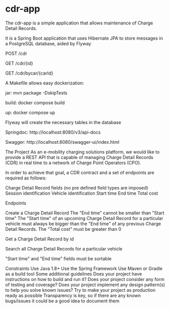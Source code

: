 # cdr-app


The cdr-app is a simple application that allows maintenance of Charge Detail Records.

It is a Spring Boot application that uses Hibernate JPA to store messages in a PostgreSQL database, aided by Flyway

POST /cdr

GET /cdr/{id}

GET /cdr/bycar/{carId}

A Makefile allows easy dockerization:

jar:
    mvn package -DskipTests

build:
    docker compose build

up:
    docker compose up

Flyway will create the necessary tables in the database

Springdoc: http://localhost:8080/v3/api-docs

Swagger: http://localhost:8080/swagger-ui/index.html

The Project
As an e-mobility charging solutions platform, we would like to provide a REST API that is capable of managing Charge Detail Records (CDR) in real time to a network of Charge Point Operators (CPO).

In order to achieve that goal, a CDR contract and a set of endpoints are required as follows:

Charge Detail Record fields (no pre defined field types are imposed)
Session identification
Vehicle identification
Start time
End time
Total cost

Endpoints

Create a Charge Detail Record
The "End time" cannot be smaller than "Start time"
The "Start time" of an upcoming Charge Detail Record for a particular vehicle must always be bigger than the "End time" of any previous Charge Detail Records.
The "Total cost" must be greater than 0

Get a Charge Detail Record by id

Search all Charge Detail Records for a particular vehicle

"Start time" and "End time" fields must be sortable

Constraints
Use Java 1.8+
Use the Spring Framework
Use Maven or Gradle as a build tool
Some additional guidelines
Does your project have instructions on how to build and run it?
Does your project consider any form of testing and coverage?
Does your project implement any design pattern(s) to help you solve known issues?
Try to make your project as production ready as possible
Transparency is key, so if there are any known bugs/issues it could be a good idea to document them
